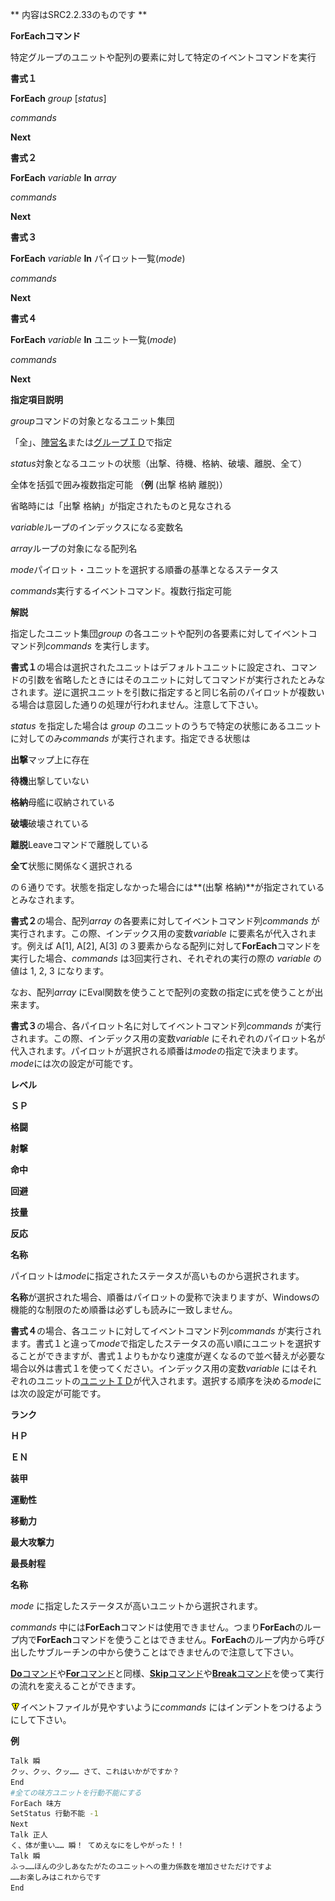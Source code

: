 ** 内容はSRC2.2.33のものです **

**ForEachコマンド**

特定グループのユニットや配列の要素に対して特定のイベントコマンドを実行

**書式１**

**ForEach** *group* [*status*]

*commands*

**Next**

**書式２**

**ForEach** *variable* **In** *array*

*commands*

**Next**

**書式３**

**ForEach** *variable* **In** パイロット一覧(*mode*)

*commands*

**Next**

**書式４**

**ForEach** *variable* **In** ユニット一覧(*mode*)

*commands*

**Next**

**指定項目説明**

*group*コマンドの対象となるユニット集団

「全」、[陣営名](陣営名.md)または[グループＩＤ](グループＩＤ.md)で指定

*status*対象となるユニットの状態（出撃、待機、格納、破壊、離脱、全て）

全体を括弧で囲み複数指定可能 （**例** (出撃 格納 離脱)）

省略時には「出撃 格納」が指定されたものと見なされる

*variable*ループのインデックスになる変数名

*array*ループの対象になる配列名

*mode*パイロット・ユニットを選択する順番の基準となるステータス

*commands*実行するイベントコマンド。複数行指定可能

**解説**

指定したユニット集団*group* の各ユニットや配列の各要素に対してイベントコマンド列*commands* を実行します。

**書式１**の場合は選択されたユニットはデフォルトユニットに設定され、コマンドの引数を省略したときにはそのユニットに対してコマンドが実行されたとみなされます。逆に選択ユニットを引数に指定すると同じ名前のパイロットが複数いる場合は意図した通りの処理が行われません。注意して下さい。

*status* を指定した場合は *group* のユニットのうちで特定の状態にあるユニットに対してのみ*commands* が実行されます。指定できる状態は

**出撃**マップ上に存在

**待機**出撃していない

**格納**母艦に収納されている

**破壊**破壊されている

**離脱**Leaveコマンドで離脱している

**全て**状態に関係なく選択される

の６通りです。状態を指定しなかった場合には**(出撃 格納)**が指定されているとみなされます。

**書式２**の場合、配列*array* の各要素に対してイベントコマンド列*commands* が実行されます。この際、インデックス用の変数*variable* に要素名が代入されます。例えば A[1], A[2], A[3] の３要素からなる配列に対して**ForEach**コマンドを実行した場合、*commands* は3回実行され、それぞれの実行の際の *variable* の値は 1, 2, 3 になります。

なお、配列*array* にEval関数を使うことで配列の変数の指定に式を使うことが出来ます。

**書式３**の場合、各パイロット名に対してイベントコマンド列*commands* が実行されます。この際、インデックス用の変数*variable* にそれぞれのパイロット名が代入されます。パイロットが選択される順番は*mode*の指定で決まります。*mode*には次の設定が可能です。

**レベル**

**ＳＰ**

**格闘**

**射撃**

**命中**

**回避**

**技量**

**反応**

**名称**

パイロットは*mode*に指定されたステータスが高いものから選択されます。

**名称**が選択された場合、順番はパイロットの愛称で決まりますが、Windowsの機能的な制限のため順番は必ずしも読みに一致しません。

**書式４**の場合、各ユニットに対してイベントコマンド列*commands* が実行されます。書式１と違って*mode*で指定したステータスの高い順にユニットを選択することができますが、書式１よりもかなり速度が遅くなるので並べ替えが必要な場合以外は書式１を使ってください。インデックス用の変数*variable* にはそれぞれのユニットの[ユニットＩＤ](ユニットＩＤ.md)が代入されます。選択する順序を決める*mode*には次の設定が可能です。

**ランク**

**ＨＰ**

**ＥＮ**

**装甲**

**運動性**

**移動力**

**最大攻撃力**

**最長射程**

**名称**

*mode* に指定したステータスが高いユニットから選択されます。

*commands* 中には**ForEach**コマンドは使用できません。つまり**ForEach**のループ内で**ForEach**コマンドを使うことはできません。**ForEach**のループ内から呼び出したサブルーチンの中から使うことはできませんので注意して下さい。

[**Do**コマンド](Doコマンド.md)や[**For**コマンド](Forコマンド.md)と同様、[**Skip**コマンド](Skipコマンド.md)や[**Break**コマンド](Breakコマンド.md)を使って実行の流れを変えることができます。

![](./images/bm0.gif)イベントファイルが見やすいように*commands* にはインデントをつけるようにして下さい。

**例**
```sh
Talk 瞬
クッ、クッ、クッ…… さて、これはいかがですか？
End
#全ての味方ユニットを行動不能にする
ForEach 味方
SetStatus 行動不能 -1
Next
Talk 正人
く、体が重い…… 瞬！ てめえなにをしやがった！！
Talk 瞬
ふっ……ほんの少しあなたがたのユニットへの重力係数を増加させただけですよ
……お楽しみはこれからです
End
```

